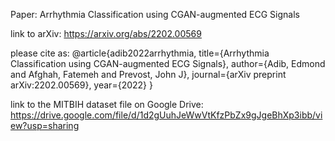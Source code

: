 Paper: Arrhythmia Classification using CGAN-augmented ECG Signals

link to arXiv: https://arxiv.org/abs/2202.00569

please cite as:
@article{adib2022arrhythmia,
  title={Arrhythmia Classification using CGAN-augmented ECG Signals},
  author={Adib, Edmond and Afghah, Fatemeh and Prevost, John J},
  journal={arXiv preprint arXiv:2202.00569},
  year={2022}
}

link to the MITBIH dataset file on Google Drive:
https://drive.google.com/file/d/1d2gUuhJeWwVtKfzPbZx9gJgeBhXp3ibb/view?usp=sharing

